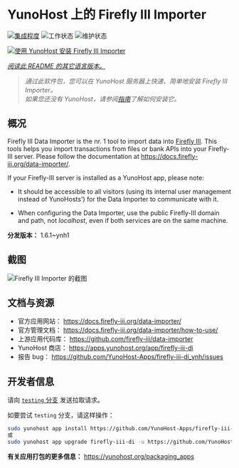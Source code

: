 <!--
注意：此 README 由 <https://github.com/YunoHost/apps/tree/master/tools/readme_generator> 自动生成
请勿手动编辑。
-->

# YunoHost 上的 Firefly III Importer

[![集成程度](https://apps.yunohost.org/badge/integration/firefly-iii-di)](https://ci-apps.yunohost.org/ci/apps/firefly-iii-di/)
![工作状态](https://apps.yunohost.org/badge/state/firefly-iii-di)
![维护状态](https://apps.yunohost.org/badge/maintained/firefly-iii-di)

[![使用 YunoHost 安装 Firefly III Importer](https://install-app.yunohost.org/install-with-yunohost.svg)](https://install-app.yunohost.org/?app=firefly-iii-di)

*[阅读此 README 的其它语言版本。](./ALL_README.md)*

> *通过此软件包，您可以在 YunoHost 服务器上快速、简单地安装 Firefly III Importer。*  
> *如果您还没有 YunoHost，请参阅[指南](https://yunohost.org/install)了解如何安装它。*

## 概况

Firefly III Data Importer is the nr. 1 tool to import data into [Firefly III](https://www.firefly-iii.org/). This tools helps you import transactions from files or bank APIs into your
Firefly-III server. Please follow the documentation at https://docs.firefly-iii.org/data-importer/.

If your Firefly-III server is installed as a YunoHost app, please note:

- It should be accessible to all visitors (using its internal user management instead of YunoHosts') for the Data Importer to communicate with it.

- When configuring the Data Importer, use the public Firefly-III domain and path, not *localhost*, even if both services are on the same machine.


**分发版本：** 1.6.1~ynh1

## 截图

![Firefly III Importer 的截图](./doc/screenshots/firefly-iii-di-start-screen.png)

## 文档与资源

- 官方应用网站： <https://docs.firefly-iii.org/data-importer/>
- 官方管理文档： <https://docs.firefly-iii.org/data-importer/how-to-use/>
- 上游应用代码库： <https://github.com/firefly-iii/data-importer>
- YunoHost 商店： <https://apps.yunohost.org/app/firefly-iii-di>
- 报告 bug： <https://github.com/YunoHost-Apps/firefly-iii-di_ynh/issues>

## 开发者信息

请向 [`testing` 分支](https://github.com/YunoHost-Apps/firefly-iii-di_ynh/tree/testing) 发送拉取请求。

如要尝试 `testing` 分支，请这样操作：

```bash
sudo yunohost app install https://github.com/YunoHost-Apps/firefly-iii-di_ynh/tree/testing --debug
或
sudo yunohost app upgrade firefly-iii-di -u https://github.com/YunoHost-Apps/firefly-iii-di_ynh/tree/testing --debug
```

**有关应用打包的更多信息：** <https://yunohost.org/packaging_apps>
